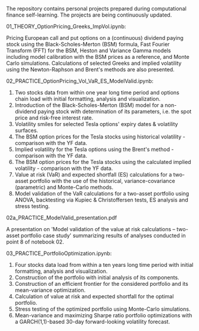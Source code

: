 The repository contains personal projects prepared during computational finance self-learning. The projects are being continuously updated.

01_THEORY_OptionPricing_Greeks_ImpVol.ipynb:

Pricing European call and put options on a (continuous) dividend paying stock using the Black-Scholes-Merton (BSM) formula, Fast Fourier Transform (FFT) for the BSM, Heston and Variance Gamma models including model calibration with the BSM prices as a reference, and Monte Carlo simulations. Calculations of selected Greeks and implied volatility using the Newton-Raphson and Brent's methods are also presented.


02_PRACTICE_OptionPricing_Vol_VaR_ES_ModelValid.ipynb:

1. Two stocks data from within one year long time period and options chain load with initial formatting, analysis and visualization.
2. Introduction of the Black-Scholes-Merton (BSM) model for a non-dividend paying stock with determination of its parameters, i.e. the spot price and risk-free interest rate.
3. Volatility smiles for selected Tesla options' expiry dates & volatility surfaces.
4. The BSM option prices for the Tesla stocks using historical volatility - comparison with the YF data.
5. Implied volatility for the Tesla options using the Brent's method - comparison with the YF data.
6. The BSM option prices for the Tesla stocks using the calculated implied volatility - comparison with the YF data.
7. Value at risk (VaR) and expected shortfall (ES) calculations for a two-asset portfolio with the use of the historical, variance-covariance (parametric) and Monte-Carlo methods.
8. Model validation of the VaR calculations for a two-asset portfolio using ANOVA, backtesting via Kupiec & Christoffersen tests, ES analysis and stress testing.

02a_PRACTICE_ModelValid_presentation.pdf

A presentation on 'Model validation of the value at risk calculations – two-asset portfolio case study' summarizing results of analyses conducted in point 8 of notebook 02.


03_PRACTICE_PortfolioOptimization.ipynb:

1. Four stocks data load from within a ten years long time period with initial formatting, analysis and visualization.
2. Construction of the portfolio with initial analysis of its components.
3. Construction of an efficient frontier for the considered portfolio and its mean-variance optimization.
4. Calculation of value at risk and expected shortfall for the optimal portfolio.
5. Stress testing of the optimized portfolio using Monte-Carlo simulations.
6. Mean-variance and maximizing Sharpe ratio portfolio optimizations with a GARCH(1,1)-based 30-day forward-looking volatility forecast.
